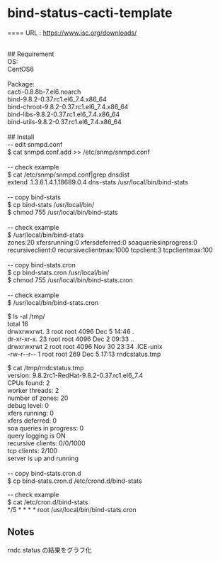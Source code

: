 # bind-status-cacti-template

====
URL : https://www.isc.org/downloads/<br>

<br>
## Requirement<br>
OS:<br>
CentOS6<br>
<br>
Package:<br>
cacti-0.8.8b-7.el6.noarch<br>
bind-9.8.2-0.37.rc1.el6_7.4.x86_64<br>
bind-chroot-9.8.2-0.37.rc1.el6_7.4.x86_64<br>
bind-libs-9.8.2-0.37.rc1.el6_7.4.x86_64<br>
bind-utils-9.8.2-0.37.rc1.el6_7.4.x86_64<br>
<br>
## Install<br>
-- edit snmpd.conf<br>
$ cat snmpd.conf.add >> /etc/snmp/snmpd.conf<br>
<br>
-- check example<br>
$ cat /etc/snmp/snmpd.conf|grep dnsdist<br>
extend .1.3.6.1.4.1.18689.0.4 dns-stats /usr/local/bin/bind-stats<br>
<br>
-- copy bind-stats<br>
$ cp bind-stats /usr/local/bin/<br>
$ chmod 755 /usr/local/bin/bind-stats<br>
<br>
-- check example<br>
$ /usr/local/bin/bind-stats<br>
zones:20 xfersrunning:0 xfersdeferred:0 soaqueriesinprogress:0 recursiveclient:0 recursiveclientmax:1000  tcpclient:3  tcpclientmax:100<br>
<br>
-- copy bind-stats.cron<br>
$ cp bind-stats.cron /usr/local/bin/<br>
$ chmod 755 /usr/local/bin/bind-stats.cron<br>
<br>
-- check example<br>
$ /usr/local/bin/bind-stats.cron<br>

$ ls -al /tmp/<br>
total 16<br>
drwxrwxrwt.  3 root root 4096 Dec  5 14:46 .<br>
dr-xr-xr-x. 23 root root 4096 Dec  2 09:33 ..<br>
drwxrwxrwt   2 root root 4096 Nov 30 23:34 .ICE-unix<br>
-rw-r--r--   1 root root  269 Dec  5 17:13 rndcstatus.tmp<br>

$ cat  /tmp/rndcstatus.tmp<br>
version: 9.8.2rc1-RedHat-9.8.2-0.37.rc1.el6_7.4<br>
CPUs found: 2<br>
worker threads: 2<br>
number of zones: 20<br>
debug level: 0<br>
xfers running: 0<br>
xfers deferred: 0<br>
soa queries in progress: 0<br>
query logging is ON<br>
recursive clients: 0/0/1000<br>
tcp clients: 2/100<br>
server is up and running<br>
<br>
-- copy bind-stats.cron.d<br>
$ cp bind-stats.cron.d /etc/crond.d/bind-stats<br>

-- check example<br>
$ cat /etc/cron.d/bind-stats<br>
*/5 * * * * root /usr/local/bin/bind-stats.cron

## Notes

rndc status の結果をグラフ化

